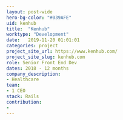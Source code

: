 ```yaml
---
layout: post-wide
hero-bg-color: "#039AFE"
uid: kenhub
title:  "Kenhub"
worktype: "Development"
date:   2019-11-20 01:01:01
categories: project
project_site_url: https://www.kenhub.com/
project_site_slug: kenhub.com
role: Senior Front End Dev
dates: 2018 - 12 months
company_description:
- Healthcare
team:
- 1 CEO
stack: Rails
contribution:
-
---
```


<p>

</p>
